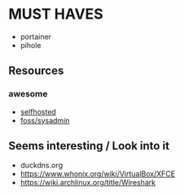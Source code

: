 # MUST HAVES
- portainer
- pihole


## Resources
### awesome
- [selfhosted](https://github.com/awesome-selfhosted/awesome-selfhosted)
- [foss/sysadmin](https://github.com/awesome-foss/awesome-sysadmin)

## Seems interesting / Look into it
- duckdns.org
- https://www.whonix.org/wiki/VirtualBox/XFCE
- https://wiki.archlinux.org/title/Wireshark





